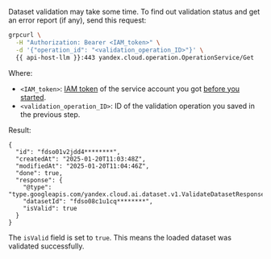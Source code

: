 Dataset validation may take some time. To find out validation status and get an error report (if any), send this request:
  
```bash
grpcurl \
  -H "Authorization: Bearer <IAM_token>" \
  -d '{"operation_id": "<validation_operation_ID>"}' \
  {{ api-host-llm }}:443 yandex.cloud.operation.OperationService/Get
```

Where:
* `<IAM_token>`: [IAM token](../../iam/concepts/authorization/iam-token.md) of the service account you got [before you started](#before-begin).
* `<validation_operation_ID>`: ID of the validation operation you saved in the previous step.

Result:

```text
{
  "id": "fdso01v2jdd4********",
  "createdAt": "2025-01-20T11:03:48Z",
  "modifiedAt": "2025-01-20T11:04:46Z",
  "done": true,
  "response": {
    "@type": "type.googleapis.com/yandex.cloud.ai.dataset.v1.ValidateDatasetResponse",
    "datasetId": "fdso08c1u1cq********",
    "isValid": true
  }
}
```

The `isValid` field is set to `true`. This means the loaded dataset was validated successfully.